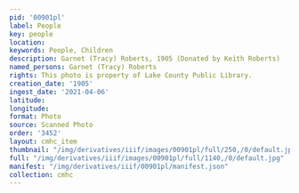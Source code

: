 ```yaml
---
pid: '00901pl'
label: People
key: people
location: 
keywords: People, Children
description: Garnet (Tracy) Roberts, 1905 (Donated by Keith Roberts)
named_persons: Garnet (Tracy) Roberts
rights: This photo is property of Lake County Public Library.
creation_date: '1905'
ingest_date: '2021-04-06'
latitude: 
longitude: 
format: Photo
source: Scanned Photo
order: '3452'
layout: cmhc_item
thumbnail: "/img/derivatives/iiif/images/00901pl/full/250,/0/default.jpg"
full: "/img/derivatives/iiif/images/00901pl/full/1140,/0/default.jpg"
manifest: "/img/derivatives/iiif/00901pl/manifest.json"
collection: cmhc
---
```

